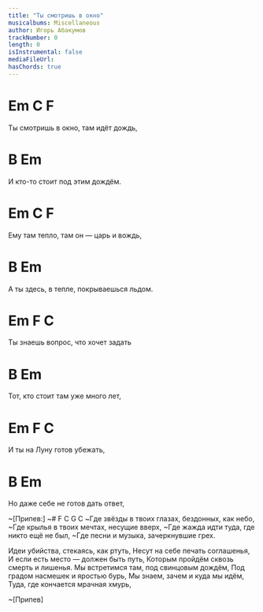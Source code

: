 ```yaml
---
title: "Ты смотришь в окно"
musicalbums: Miscellaneous
author: Игорь Абакумов
trackNumber: 0
length: 0
isInstrumental: false
mediaFileUrl: 
hasChords: true
---
```


#     Em          C            F
Ты смотришь в окно, там идёт дождь,
#            B               Em
И кто-то стоит под этим дождём.
#  Em        C                   F
Ему там тепло, там он — царь и вождь,
#                  B                  Em
А ты здесь, в тепле, покрываешься льдом.
#     Em       F                C
Ты знаешь вопрос, что хочет задать
#            B                 Em
Тот, кто стоит там уже много лет,
#   Em      F           C
И ты на Луну готов убежать,
#           B                  Em
Но даже себе не готов дать ответ,

~[Припев:]
~#      F         C              G           C
~Где звёзды в твоих глазах, бездонных, как небо,
~Где крылья в твоих мечтах, несущие вверх,
~Где жажда идти туда, где никто ещё не был,
~Где песни и музыка, зачеркнувшие грех.

Идеи убийства, стекаясь, как ртуть,
Несут на себе печать соглашенья,
И если есть место — должен быть путь,
Которым пройдём сквозь смерть и лишенья.
Мы встретимся там, под свинцовым дождём,
Под градом насмешек и яростью бурь,
Мы знаем, зачем и куда мы идём,
Туда, где кончается мрачная хмурь,

~[Припев]

